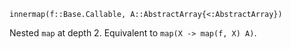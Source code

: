 ```
innermap(f::Base.Callable, A::AbstractArray{<:AbstractArray})
```

Nested `map` at depth 2. Equivalent to `map(X -> map(f, X) A)`.
